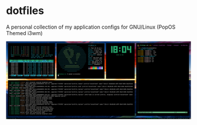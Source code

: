 # dotfiles

A personal collection of my application configs for GNU/Linux (PopOS Themed i3wm)

![Preview](preview.png)

